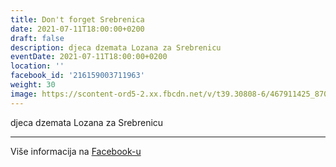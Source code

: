 ```yaml
---
title: Don't forget Srebrenica
date: 2021-07-11T18:00:00+0200
draft: false
description: djeca dzemata Lozana za Srebrenicu
eventDate: 2021-07-11T18:00:00+0200
location: ''
facebook_id: '216159003711963'
weight: 30
image: https://scontent-ord5-2.xx.fbcdn.net/v/t39.30808-6/467911425_8702124949883247_8451066247417132989_n.jpg?_nc_cat=103&ccb=1-7&_nc_sid=9e60e4&_nc_ohc=GdBJG0qg1FUQ7kNvwEVJLGl&_nc_oc=Adnvmd5z5CSwC-yG9m4wmdi7X4BOsBK6Hnli6jsKlNKGfKbt2ZxS4T0izlsP_GmZ4Mw&_nc_zt=23&_nc_ht=scontent-ord5-2.xx&edm=ABTKTjYEAAAA&_nc_gid=jzehMV-tIWkMxiBPldfPOA&oh=00_AfXyMafNOTfB7Y_uLZTxGTvyM34LsjYWhLjof_41M_4_Aw&oe=68961059
---
```


djeca dzemata Lozana za Srebrenicu

---

Više informacija na [Facebook-u](https://facebook.com/events/216159003711963)
